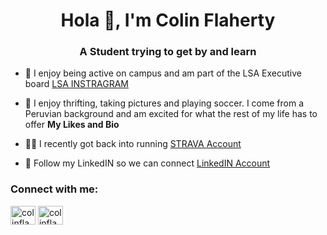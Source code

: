 <h1 align="center">Hola 👋, I'm Colin Flaherty</h1>
<h3 align="center">A Student trying to get by and learn</h3>

- 🪬 I enjoy being active on campus and am part of the LSA Executive board [LSA INSTRAGRAM](https://www.instagram.com/jmu_lsa/)

- 🌱 I enjoy thrifting, taking pictures and playing soccer. I come from a Peruvian background and am excited for what the rest of my life has to offer **My Likes and Bio**

- 🏃‍♂️ I recently got back into running [STRAVA Account](https://www.strava.com/athletes/184117799)

- 🤝 Follow my LinkedIN so we can connect [LinkedIN Account](www.linkedin.com/in/colin-flaherty-054ab4283)

<h3 align="left">Connect with me:</h3>
<p align="left">
<a href="https://linkedin.com/in/colinflaherty" target="blank"><img align="center" src="https://raw.githubusercontent.com/rahuldkjain/github-profile-readme-generator/master/src/images/icons/Social/linked-in-alt.svg" alt="colinflaherty" height="30" width="40" /></a>
<a href="https://instagram.com/colinflaher" target="blank"><img align="center" src="https://raw.githubusercontent.com/rahuldkjain/github-profile-readme-generator/master/src/images/icons/Social/instagram.svg" alt="colinflaher" height="30" width="40" /></a>
</p>
